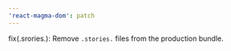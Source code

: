 ```yaml
---
'react-magma-dom': patch
---
```


fix(.srories.): Remove `.stories.` files from the production bundle.